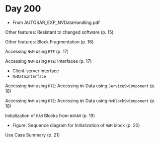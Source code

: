 # Day 200

* From AUTOSAR\_EXP\_NVDataHandling.pdf

Other features: Resistant to changed software (p. 15)

Other features: Block Fragmentation (p. 16)

Accessing `NvM` using `RTE` (p. 17)

Accessing `NvM` using `RTE`: Interfaces (p. 17)
* Client-server interface
* `NvDataInterface`

Accessing `NvM` using `RTE`: Accessing `NV` Data using `ServiceSwComponent` (p. 18)

Accessing `NvM` using `RTE`: Accessing `NV` Data using `NvBlockSwComponent` (p. 18)

Initialization of `RAM` Blocks from `NVRAM` (p. 19)
* Figure: Sequence diagram for Initialization of `RAM` block (p. 20)

Use Case Summary (p. 21)
